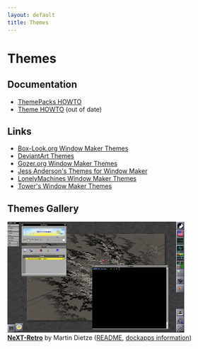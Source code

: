 ```yaml
---
layout: default
title: Themes
---
```


Themes
======

Documentation
-------------

*   [ThemePacks HOWTO](themepacks.html)
*   [Theme HOWTO](theme-HOWTO.html) (out of date)

Links
-----

* [Box-Look.org Window Maker Themes](https://www.box-look.org/browse/cat/144/ord/latest/)
* [DeviantArt Themes](https://www.deviantart.com/customization/skins/themes/windowmaker/)
* [Gozer.org Window Maker Themes](http://www.gozer.org/window_maker/themes/)
* [Jess Anderson's Themes for Window Maker](https://web.archive.org/web/20190212175455/http://www.jessanderson.org:80/wmthemes/)
* [LonelyMachines Window Maker Themes](http://lonelymachines.org/windowmaker-themes/)
* [Tower's Window Maker Themes](http://www.cs.mun.ca/~gstarkes/wmaker/themes/)

Themes Gallery
--------------

[![NeXT-Retro](screenshots/thumb_NeXT-Retro.png)](screenshots/NeXT-Retro.png)  
**[NeXT-Retro](Themes/NeXT-Retro.tar.gz)** by Martin Dietze ([README](Themes/NeXT-Retro_README.txt), [dockapps information](Themes/NeXT-Retro_dockapps.txt))
